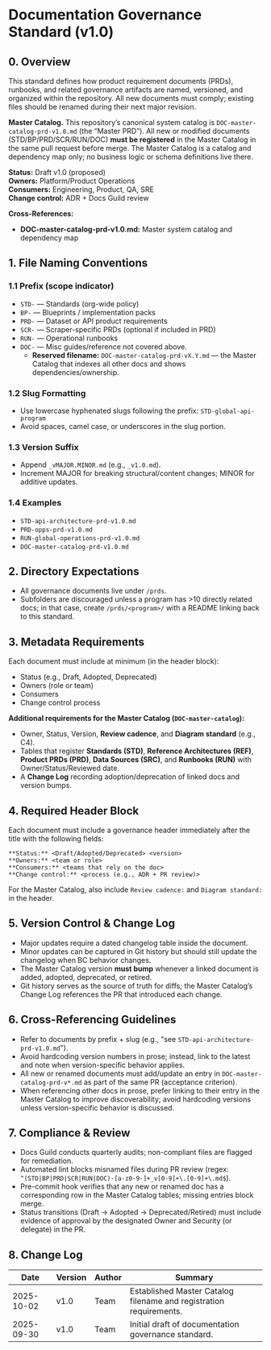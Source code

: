 # Documentation Governance Standard (v1.0)

## 0. Overview
This standard defines how product requirement documents (PRDs), runbooks, and related governance artifacts are named, versioned, and organized within the repository. All new documents must comply; existing files should be renamed during their next major revision.

**Master Catalog.** This repository’s canonical system catalog is `DOC-master-catalog-prd-v1.0.md` (the “Master PRD”). All new or modified documents (STD/BP/PRD/SCR/RUN/DOC) **must be registered** in the Master Catalog in the same pull request before merge. The Master Catalog is a catalog and dependency map only; no business logic or schema definitions live there.

**Status:** Draft v1.0 (proposed)  
**Owners:** Platform/Product Operations  
**Consumers:** Engineering, Product, QA, SRE  
**Change control:** ADR + Docs Guild review  

**Cross-References:**
- **DOC-master-catalog-prd-v1.0.md:** Master system catalog and dependency map

## 1. File Naming Conventions
### 1.1 Prefix (scope indicator)
- `STD-` — Standards (org-wide policy)
- `BP-` — Blueprints / implementation packs
- `PRD-` — Dataset or API product requirements
- `SCR-` — Scraper-specific PRDs (optional if included in PRD)
- `RUN-` — Operational runbooks
- `DOC-` — Misc guides/reference not covered above.
  - **Reserved filename:** `DOC-master-catalog-prd-vX.Y.md` — the Master Catalog that indexes all other docs and shows dependencies/ownership.

### 1.2 Slug Formatting
- Use lowercase hyphenated slugs following the prefix: `STD-global-api-program`
- Avoid spaces, camel case, or underscores in the slug portion.

### 1.3 Version Suffix
- Append `_vMAJOR.MINOR.md` (e.g., `_v1.0.md`).
- Increment MAJOR for breaking structural/content changes; MINOR for additive updates.

### 1.4 Examples
- `STD-api-architecture-prd-v1.0.md`
- `PRD-opps-prd-v1.0.md`
- `RUN-global-operations-prd-v1.0.md`
- `DOC-master-catalog-prd-v1.0.md`

## 2. Directory Expectations
- All governance documents live under `/prds`.
- Subfolders are discouraged unless a program has >10 directly related docs; in that case, create `/prds/<program>/` with a README linking back to this standard.

## 3. Metadata Requirements
Each document must include at minimum (in the header block):
- Status (e.g., Draft, Adopted, Deprecated)
- Owners (role or team)
- Consumers
- Change control process

**Additional requirements for the Master Catalog (`DOC-master-catalog`):**
- Owner, Status, Version, **Review cadence**, and **Diagram standard** (e.g., C4).
- Tables that register **Standards (STD)**, **Reference Architectures (REF)**, **Product PRDs (PRD)**, **Data Sources (SRC)**, and **Runbooks (RUN)** with Owner/Status/Reviewed date.
- A **Change Log** recording adoption/deprecation of linked docs and version bumps.

## 4. Required Header Block
Each document must include a governance header immediately after the title with the following fields:

```
**Status:** <Draft/Adopted/Deprecated> <version>
**Owners:** <team or role>
**Consumers:** <teams that rely on the doc>
**Change control:** <process (e.g., ADR + PR review)>
```

For the Master Catalog, also include `Review cadence:` and `Diagram standard:` in the header.

## 5. Version Control & Change Log
- Major updates require a dated changelog table inside the document.
- Minor updates can be captured in Git history but should still update the changelog when BC behavior changes.
- The Master Catalog version **must bump** whenever a linked document is added, adopted, deprecated, or retired.
- Git history serves as the source of truth for diffs; the Master Catalog’s Change Log references the PR that introduced each change.

## 6. Cross-Referencing Guidelines
- Refer to documents by prefix + slug (e.g., "see `STD-api-architecture-prd-v1.0.md`").
- Avoid hardcoding version numbers in prose; instead, link to the latest and note when version-specific behavior applies.
- All new or renamed documents must add/update an entry in `DOC-master-catalog-prd-v*.md` as part of the same PR (acceptance criterion).
- When referencing other docs in prose, prefer linking to their entry in the Master Catalog to improve discoverability; avoid hardcoding versions unless version-specific behavior is discussed.

## 7. Compliance & Review
- Docs Guild conducts quarterly audits; non-compliant files are flagged for remediation.
- Automated lint blocks misnamed files during PR review (regex: `^(STD|BP|PRD|SCR|RUN|DOC)-[a-z0-9-]+_v[0-9]+\.[0-9]+\.md$`).
- Pre-commit hook verifies that any new or renamed doc has a corresponding row in the Master Catalog tables; missing entries block merge.
- Status transitions (Draft → Adopted → Deprecated/Retired) must include evidence of approval by the designated Owner and Security (or delegate) in the PR.

## 8. Change Log
| Date       | Version | Author | Summary |
|------------|---------|--------|---------|
| 2025-10-02 | v1.0    | Team   | Established Master Catalog filename and registration requirements. |
| 2025-09-30 | v1.0    | Team   | Initial draft of documentation governance standard. |
